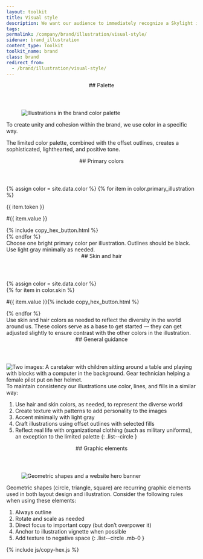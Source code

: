 ```yaml
---
layout: toolkit
title: Visual style
description: We want our audience to immediately recognize a Skylight illustration. To do that, we follow a few simple guidelines to ensure consistency, from our color palette to our use of lines and fill. Use this guidance to create illustrations that are uniquely Skylight.
tags:
permalink: /company/brand/illustration/visual-style/
sidenav: brand_illustration
content_type: Toolkit
toolkit_name: brand
class: brand
redirect_from:
  - /brand/illustration/visual-style/
---
```


<div class="brand__content-section grid">
  <header class="grid__heading" markdown="1">
## Palette
  </header>
  <figure class="grid__image section__img p-4 p-md-5">
    <img class="w-100" src="/img/brand/illustration/palette.svg" alt="Illustrations in the brand color palette">
  </figure>
  <div class="grid__content" markdown="1">
To create unity and cohesion within the brand, we use color in a specific way.

The limited color palette, combined with the offset outlines, creates a sophisticated, lighthearted, and positive tone.
</div>
</div>

<div class="brand__content-section grid">
  <header class="grid__heading" markdown="1">
## Primary colors
  </header>
  <div class="grid__image section__container section__img--palette">
    <div class="swatch__container brand-swatch row">
    {% assign color = site.data.color %}
    {% for item in color.primary_illustration %}
      <div class="swatch-group col-6 col-md-4">
        <div class="swatch bg-{{ item.token }}"></div>
        <p>{{ item.token }}</p>
        <p class='hex-val'>#{{ item.value }}</p>
        {% include copy_hex_button.html %}
      </div>
    {% endfor %}
    </div>
  </div>
  <div class="grid__content" markdown="1">
Choose one bright primary color per illustration. Outlines should be black. Use light  gray minimally as needed.
</div>
</div>

<div class="brand__content-section grid">
  <header class="grid__heading" markdown="1">
## Skin and hair
  </header>
  <div class="grid__image section__container section__img--palette section__img--palette-alt">
    {% assign color = site.data.color %}
    <div class="row">
      {% for item in color.skin %}
        <div class="swatch__container col-4 col-lg-2 px-1">
          <div class="swatch--long" style="background-color:#{{ item.value }}">
          </div>
          <p class="brand__hex ml-0 d-flex">
            <span class="hex-val mr-2">#{{ item.value }}</span>{% include copy_hex_button.html %}
          </p>
        </div>
      {% endfor %}
    </div>
  </div>
  <div class="grid__content" markdown="1">
Use skin and hair colors as needed to reflect the diversity in the world around us. These colors serve as a base to get started — they can get adjusted slightly to ensure contrast with the other colors in the illustration.
</div>
</div>

<div class="brand__content-section grid">
  <header class="grid__heading" markdown="1">
## General guidance
  </header>
  <div class="grid__image section__container py-5 px-3 p-md-5">
    <div class="row">
      <div class="col-12 text-center">
        <img class="" src="/img/brand/illustration/general-guidance.svg" alt="Two images: A caretaker with children sitting around a table and playing with blocks with a computer in the background. Gear technician helping a female pilot put on her helmet.">
      </div>
    </div>
  </div>
  <div class="grid__content" markdown="1">
To maintain consistency our illustrations use color, lines, and fills in a similar way:

1. Use hair and skin colors, as needed, to represent the diverse world
1. Create texture with patterns to add personality to the images
1. Accent minimally with light gray
1. Craft illustrations using offset outlines with selected fills
1. Reflect real life with organizational clothing (such as military uniforms), an exception to the limited palette
{: .list--circle }
</div>
</div>

<div class="brand__content-section grid">
  <header class="grid__heading" markdown="1">
## Graphic elements
  </header>
  <div class="grid__image section__container py-5 px-3 p-md-5">
    <figure class="text-center mb-0">
      <img class="" src="/img/brand/illustration/graphic-elements.svg" alt="Geometric shapes and a website hero banner">
    </figure>
  </div>
  <div class="grid__content" markdown="1">
Geometric shapes (circle, triangle, square) are recurring graphic elements used in both layout design and illustration. Consider the following rules when using these elements:

1. Always outline
2. Rotate and scale as needed
3. Direct focus to important copy (but don’t overpower it)
4. Anchor to illustration vignette when possible
5. Add texture to negative space
{: .list--circle .mb-0 }
</div>
</div>

{% include js/copy-hex.js %}
